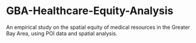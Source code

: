 # GBA-Healthcare-Equity-Analysis
An empirical study on the spatial equity of medical resources in the Greater Bay Area, using POI data and spatial analysis.
